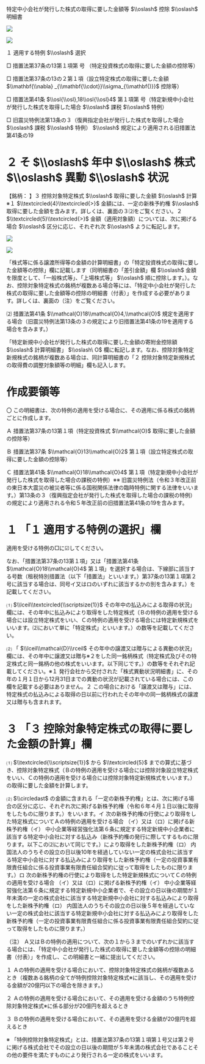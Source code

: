 特定中小会社が発行した株式の取得に要した金額等 $\\oslash$ 控除 $\\oslash$ 明細書

![](https://www.nta.go.jp/tmp/5eb2d679-247e-470c-8187-799f4185fe49/images/587dbf5c688f676007919fa31ef97dc0063c81122044c36b3eb0d91bfb22056c.jpg)

![](https://www.nta.go.jp/tmp/5eb2d679-247e-470c-8187-799f4185fe49/images/fc63ccf41b8ec266e35360f9c198b74e44b4feb858fb2c8bc6e3eb6da22da6b0.jpg)

１ 適用する特例 $\\oslash$ 選択

□ 措置法第37条の13第１項第 号 （特定投資株式の取得に要した金額の控除等）

□ 措置法第37条の13の２第１項（設立特定株式の取得に要した金額 $\\mathbf{\\nabla} _{\\mathbf{\\cdot}}\\sigma_{\\mathbf{)}}$ 控除等）

□ 措置法第41条 $\\osl{\\osl},18\\osl{\\osl}4$ 第１項第 号（特定新規中小会社が発行した株式を取得した場合 $\\oslash$ 課税 $\\oslash$ 特例）

□ 旧震災特例法第13条の３（復興指定会社が発行した株式を取得した場合 $\\oslash$ 課税 $\\oslash$ 特例） $\\oslash$ 規定により適用される旧措置法第41条の19

# ２ そ $\\oslash$ 年中 $\\oslash$ 株式 $\\oslash$ 異動 $\\oslash$ 状況

【銘柄： 】３ 控除対象特定株式 $\\oslash$ 取得に要した金額 $\\oslash$ 計算※１ $\\textcircled{4}\\textcircled{>}$ 金額には、一定の新株予約権 $\\oslash$ 取得に要した金額を含みます。詳しくは、裏面の３⑵をご覧ください。２ $\\textcircled{5}\\textcircled{>}$ 金額（適用対象額）については、次に掲げる場合 $\\oslash$ 区分に応じ、それぞれ次 $\\oslash$ ように転記します。

![](https://www.nta.go.jp/tmp/5eb2d679-247e-470c-8187-799f4185fe49/images/66d0bb6e6b709d9a6002e76013e58f8fa048fb481879a74c6e8f11907c6e6008.jpg)

![](https://www.nta.go.jp/tmp/5eb2d679-247e-470c-8187-799f4185fe49/images/0f9d81a473b44f95cc47b5d2fca44ea6332e92704e50d22400b2095f6a6011e4.jpg)

「株式等に係る譲渡所得等の金額の計算明細書」の「特定投資株式の取得に要した金額等の控除」欄に記載します（同明細書の「差引金額」欄 $\\oslash$ 金額を限度として、「一般株式等」、「上場株式等」 $\\oslash$ 順に控除します。）。なお、控除対象特定株式の銘柄が複数ある場合等には、「特定中小会社が発行した株式の取得に要した金額等の控除の明細書（付表）」を作成する必要があります。詳しくは、裏面の（注）をご覧ください。

⑵ 措置法第41条 $\\mathcal{O}18\\mathcal{O}4,\\mathcal{O}$ 規定を適用する場合（旧震災特例法第13条の３の規定により旧措置法第41条の19を適用する場合を含みます。）

「特定新規中小会社が発行した株式の取得に要した金額の寄附金控除額 $\\oslash$ 計算明細書」 $\\oslash\ O$ 欄に転記します。なお、控除対象特定新規株式の銘柄が複数ある場合は、同計算明細書の「２ 控除対象特定新規株式の取得費の調整対象額等の明細」欄も記入します。

# 作成要領等

〇 この明細書は、次の特例の適用を受ける場合に、その適用に係る株式の銘柄ごとに作成します。

Ａ 措置法第37条の13第１項（特定投資株式 $\\mathcal{O}$ 取得に要した金額の控除等）

Ｂ 措置法第37条 $\\mathcal{O}13\\mathcal{O}2$ 第１項（設立特定株式の取得に要した金額の控除等）

Ｃ 措置法第41条 $\\mathcal{O}18\\mathcal{O}4$ 第１項（特定新規中小会社が発行した株式を取得した場合の課税の特例）※※ 旧震災特例法（令和３年改正前の東日本大震災の被災者等に係る国税関係法律の臨時特例に関する法律をいいます。）第13条の３（復興指定会社が発行した株式を取得した場合の課税の特例）の規定により適用される令和５年改正前の旧措置法第41条の19を含みます。

# １ 「１ 適用する特例の選択」欄

適用を受ける特例の□に☑してください。

なお、「措置法第37条の13第１項」又は「措置法第41条 $\\mathcal{O}18\\mathcal{O}4$ 第１項」を選択する場合は、下線部に該当する号数（租税特別措置法（以下「措置法」といいます。）第37条の13第１項第２号に該当する場合は、同号イ又はロのいずれに該当するかの別を含みます。）を記載してください。

⑴ $\\lceil\\textcircled{\\scriptsize{1}}$ その年中の払込みによる取得の状況」欄には、その年中に払込みにより取得をした特定株式（Ｂの特例の適用を受ける場合には設立特定株式をいい、Ｃの特例の適用を受ける場合には特定新規株式をいいます。⑵において単に「特定株式」といいます。）の数等を記載してください。

⑵ 「 $\\lceil\\mathcal{D}\\rceil$ その年中の譲渡又は贈与による異動の状況」欄には、その年中に譲渡又は贈与※２をした同一銘柄株式（特定株式及びその特定株式と同一銘柄の他の株式をいいます。以下同じです。）の数等をそれぞれ記載してください。※１ 発行会社から交付された「株式異動状況明細書」に、その年の１月１日から12月31日までの異動の状況が記載されている場合には、この欄を記載する必要はありません。２ この場合における「譲渡又は贈与」には、特定株式の払込みによる取得の日以前に行われたその年中の同一銘柄株式の譲渡又は贈与も含まれます。

# ３ 「３ 控除対象特定株式の取得に要した金額の計算」欄

⑴ $\\textcircled{\\scriptsize{1}}$ から $\\textcircled{5}$ までの算式に基づき、控除対象特定株式（Ｂの特例の適用を受ける場合には控除対象設立特定株式をいい、Ｃの特例の適用を受ける場合には控除対象特定新規株式をいいます。）の取得に要した金額を計算します。

⑵ $\\circledast$ の金額に含まれる「一定の新株予約権」とは、次に掲げる場合の区分に応じ、それぞれ次に掲げる新株予約権（令和６年４月１日以後に取得をしたものに限ります。）をいいます。イ 次の新株予約権の行使により取得をした特定株式についてＡの特例の適用を受ける場合 （イ）又は（ロ）に掲げる新株予約権（イ） 中小企業等経営強化法第６条に規定する特定新規中小企業者に該当する特定中小会社に対する払込み（新株予約権の発行に際してするものに限ります。以下この⑵において同じです。）により取得をした新株予約権（ロ） 内国法人のうちその設立の日以後10年を経過していない一定の株式会社に該当する特定中小会社に対する払込みにより取得をした新株予約権（一定の投資事業有限責任組合に係る投資事業有限責任組合契約に従って取得をしたものに限ります。）ロ 次の新株予約権の行使により取得をした特定新規株式についてＣの特例の適用を受ける場合 （イ）又は（ロ）に掲げる新株予約権（イ） 中小企業等経営強化法第６条に規定する特定新規中小企業者で、その設立の日以後の期間が１年未満の一定の株式会社に該当する特定新規中小会社に対する払込みにより取得をした新株予約権（ロ） 内国法人のうちその設立の日以後５年を経過していない一定の株式会社に該当する特定新規中小会社に対する払込みにより取得をした新株予約権（一定の投資事業有限責任組合に係る投資事業有限責任組合契約に従って取得をしたものに限ります。）

（注） Ａ又はＢの特例の適用について、次の１から３までのいずれかに該当する場合には、「特定中小会社が発行した株式の取得に要した金額等の控除の明細書（付表）」を作成し、この明細書と一緒に提出してください。

１ Ａの特例の適用を受ける場合において、控除対象特定株式の銘柄が複数あるとき（複数ある銘柄の全てが特例控除対象特定株式※に該当し、その適用を受ける金額が20億円以下の場合を除きます。）

２ Ａの特例の適用を受ける場合において、その適用を受ける金額のうち特例控除対象特定株式※に係る部分が20億円を超えるとき

３ Ｂの特例の適用を受ける場合において、その適用を受ける金額が20億円を超えるとき

※ 「特例控除対象特定株式」とは、措置法第37条の13第１項第１号又は第２号に掲げる株式会社でその設立の日以後の期間が５年未満の株式会社であることその他の要件を満たすものにより発行される一定の株式をいいます。